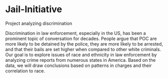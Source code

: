 # Jail-Initiative
Project analyzing discrimination

Discrimination in law enforcement, especially in the US, has been a prominent topic of conversation for decades. People argue that POC are more likely to be detained by the police, they are more likely to be arrested, and that their bails are set higher when compared to other white criminals. Our goal is to explore issues of race and ethnicity in law enforcement by analyzing crime reports from numerous states in America. Based on the data, we will  draw conclusions based on patterns in charges and their correlation to race. 
